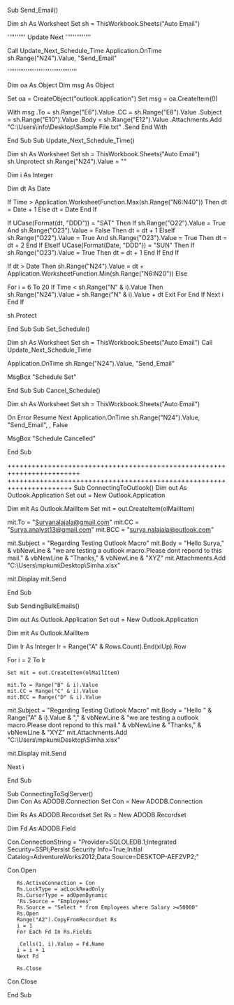 Sub Send_Email()

Dim sh As Worksheet
Set sh = ThisWorkbook.Sheets("Auto Email")

'''''''''' Update Next ''''''''''''''

Call Update_Next_Schedule_Time
Application.OnTime sh.Range("N24").Value, "Send_Email"

''''''''''''''''''''''''''''''''''''''

Dim oa As Object
Dim msg As Object

Set oa = CreateObject("outlook.application")
Set msg = oa.CreateItem(0)

With msg
.To = sh.Range("E6").Value
.CC = sh.Range("E8").Value
.Subject = sh.Range("E10").Value
.Body = sh.Range("E12").Value
.Attachments.Add "C:\Users\info\Desktop\Sample File.txt"
.Send
End With

End Sub
Sub Update_Next_Schedule_Time()

Dim sh As Worksheet
Set sh = ThisWorkbook.Sheets("Auto Email")
sh.Unprotect
sh.Range("N24").Value = ""

Dim i As Integer

Dim dt As Date

If Time > Application.WorksheetFunction.Max(sh.Range("N6:N40")) Then
dt = Date + 1
Else
dt = Date
End If

If UCase(Format(dt, "DDD")) = "SAT" Then
If sh.Range("O22").Value = True And sh.Range("O23").Value = False Then
dt = dt + 1
ElseIf sh.Range("O22").Value = True And sh.Range("O23").Value = True Then
dt = dt + 2
End If
ElseIf UCase(Format(Date, "DDD")) = "SUN" Then
If sh.Range("O23").Value = True Then
dt = dt + 1
End If
End If


If dt > Date Then
sh.Range("N24").Value = dt + Application.WorksheetFunction.Min(sh.Range("N6:N20"))
Else

For i = 6 To 20
If Time < sh.Range("N" & i).Value Then
sh.Range("N24").Value = sh.Range("N" & i).Value + dt
Exit For
End If
Next i
End If

sh.Protect

End Sub
Sub Set_Schedule()

Dim sh As Worksheet
Set sh = ThisWorkbook.Sheets("Auto Email")
Call Update_Next_Schedule_Time

Application.OnTime sh.Range("N24").Value, "Send_Email"

MsgBox "Schedule Set"

End Sub
Sub Cancel_Schedule()

Dim sh As Worksheet
Set sh = ThisWorkbook.Sheets("Auto Email")

On Error Resume Next
Application.OnTime sh.Range("N24").Value, "Send_Email", , False

MsgBox "Schedule Cancelled"

End Sub

++++++++++++++++++++++++++++++++++++++++++++++++++++++++++++++++++++++++
++++++++++++++++++++++++++++++++++++++++++++++++++++++++++++++++++++++
Sub ConnectingToOutlook()
Dim out As Outlook.Application
Set out = New Outlook.Application

Dim mit As Outlook.MailItem
Set mit = out.CreateItem(olMailItem)


mit.To = "Suryanalajala@gmail.com"
mit.CC = "Surya.analyst13@gmail.com"
mit.BCC = "surya.nalajala@outlook.com"

mit.Subject = "Regarding Testing Outlook Macro"
mit.Body = "Hello Surya," & vbNewLine & "we are testing a outlook macro.Please dont repond to this mail." & vbNewLine & "Thanks," & vbNewLine & "XYZ"
mit.Attachments.Add "C:\Users\mpkum\Desktop\Simha.xlsx"

mit.Display
mit.Send

End Sub

Sub SendingBulkEmails()

Dim out As Outlook.Application
Set out = New Outlook.Application

Dim mit As Outlook.MailItem


Dim lr As Integer
lr = Range("A" & Rows.Count).End(xlUp).Row

For i = 2 To lr

    Set mit = out.CreateItem(olMailItem)

    mit.To = Range("B" & i).Value
    mit.CC = Range("C" & i).Value
    mit.BCC = Range("D" & i).Value

   mit.Subject = "Regarding Testing Outlook Macro"
   mit.Body = "Hello " & Range("A" & i).Value & "," & vbNewLine & "we are testing a outlook macro.Please dont repond to this mail." & vbNewLine & "Thanks," & vbNewLine & "XYZ"
   mit.Attachments.Add "C:\Users\mpkum\Desktop\Simha.xlsx"

   mit.Display
   mit.Send

Next i

End Sub


Sub ConnectingToSqlServer()              
Dim Con As ADODB.Connection
Set Con = New ADODB.Connection

Dim Rs As ADODB.Recordset
Set Rs = New ADODB.Recordset

Dim Fd As ADODB.Field

Con.ConnectionString = "Provider=SQLOLEDB.1;Integrated Security=SSPI;Persist Security Info=True;Initial Catalog=AdventureWorks2012;Data Source=DESKTOP-AEF2VP2;"

Con.Open
       
       Rs.ActiveConnection = Con
       Rs.LockType = adLockReadOnly
       Rs.CursorType = adOpenDynamic
       'Rs.Source = "Employees"
       Rs.Source = "Select * from Employees where Salary >=50000"
       Rs.Open
       Range("A2").CopyFromRecordset Rs
       i = 1
       For Each Fd In Rs.Fields
       
        Cells(1, i).Value = Fd.Name
       i = i + 1
       Next Fd
       
       Rs.Close
Con.Close

End Sub

